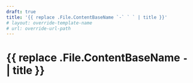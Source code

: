 ```yaml
---
draft: true
title: '{{ replace .File.ContentBaseName `-` ` ` | title }}'
# layout: override-template-name
# url: override-url-path
---
```


# {{ replace .File.ContentBaseName `-` ` ` | title }}
